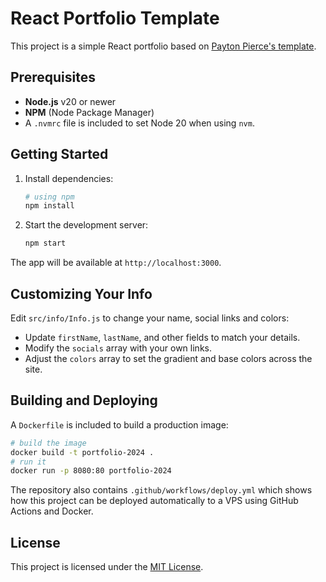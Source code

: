 # React Portfolio Template

This project is a simple React portfolio based on [Payton Pierce's template](https://naimnazri.com/).

## Prerequisites

- **Node.js** v20 or newer
- **NPM** (Node Package Manager)
- A `.nvmrc` file is included to set Node 20 when using `nvm`.

## Getting Started

1. Install dependencies:
   ```bash
   # using npm
   npm install
   ```
2. Start the development server:
   ```bash
   npm start
   ```

The app will be available at `http://localhost:3000`.

## Customizing Your Info

Edit `src/info/Info.js` to change your name, social links and colors:

- Update `firstName`, `lastName`, and other fields to match your details.
- Modify the `socials` array with your own links.
- Adjust the `colors` array to set the gradient and base colors across the site.

## Building and Deploying

A `Dockerfile` is included to build a production image:

```bash
# build the image
docker build -t portfolio-2024 .
# run it
docker run -p 8080:80 portfolio-2024
```

The repository also contains `.github/workflows/deploy.yml` which shows how this project can be deployed automatically to a VPS using GitHub Actions and Docker.

## License

This project is licensed under the [MIT License](LICENSE).
